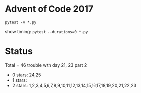 Advent of Code 2017
===================

```pytest -v *.py```

show timing:
```pytest --durations=0 *.py```

Status
======

Total = 46
trouble with day 21, 23 part 2

- 0 stars: 24,25
- 1 stars: 
- 2 stars: 1,2,3,4,5,6,7,8,9,10,11,12,13,14,15,16,17,18,19,20,21,22,23